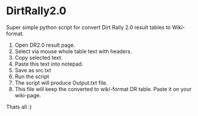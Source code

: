 # DirtRally2.0

Super simple python script for convert Dirt Rally 2.0 result tables to Wiki-format.

1. Open DR2.0 result page.
2. Select via mouse whole table text with headers.
3. Copy selected text.
4. Paste this text into notepad.
5. Save as src.txt
6. Run the script
7. The script will produce Output.txt file.
8. This file will keep the converted to wiki-format DR table. Paste it on your wiki-page.

Thats all :)
